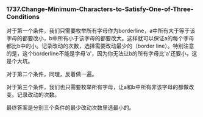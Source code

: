 ### 1737.Change-Minimum-Characters-to-Satisfy-One-of-Three-Conditions

对于第一个条件，我们只需要枚举所有字母作为borderline，a中所有大于等于该字母的都要改小，b中所有小于该字母的都要改大。这样就可以保证a的每个字母都比b中的小。记录改动的次数，选择需要改动最少的（border line）。特别注意的是，这个borderline不能是字母'a'，因为你无法让b的所有字母比'a'还要小，这是个大坑。

对于第二个条件，同理，反着做一遍。

对于第三个条件，我们也只需要枚举所有字母，让a和b中所有非该字母的都做改变。记录改动的次数。

最终答案是分别三个条件的最少改动次数里选最小的。
